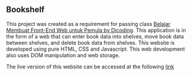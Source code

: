<h2> Bookshelf </h2>
<p>This project was created as a requirement for passing class <a href="https://www.dicoding.com/academies/315-belajar-membuat-front-end-web-untuk-pemula">Belajar Membuat Front-End Web untuk Pemula by Dicoding</a>. This application is in the form of a web that can enter book data into shelves, move book data between shelves, and delete book data from shelves. This website is developed using pure HTML, CSS and Javascript. This web development also uses DOM manipulation and web storage.</p>
<p>The live version of this website can be accessed at the following <a href="https://fawwazmts-bookshelf.netlify.app/">link</a></p>
